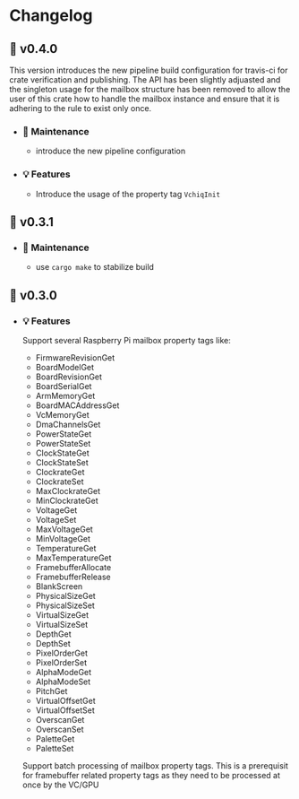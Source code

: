 # Changelog

## :peach: v0.4.0

This version introduces the new pipeline build configuration for travis-ci for crate verification and publishing. The API has been slightly adjuasted and the singleton usage for the mailbox structure has been removed to allow the user of this crate how to handle the mailbox instance and ensure that it is adhering to the rule to exist only once.

- ### :wrench: Maintenance

  - introduce the new pipeline configuration

- ### :bulb: Features

  - Introduce the usage of the property tag `VchiqInit`

## :banana: v0.3.1

- ### :wrench: Maintenance
  
  - use `cargo make` to stabilize build

## :carrot: v0.3.0
  
- ### :bulb: Features
  
  Support several Raspberry Pi mailbox property tags like:

  - FirmwareRevisionGet
  - BoardModelGet
  - BoardRevisionGet
  - BoardSerialGet
  - ArmMemoryGet
  - BoardMACAddressGet
  - VcMemoryGet
  - DmaChannelsGet
  - PowerStateGet
  - PowerStateSet
  - ClockStateGet
  - ClockStateSet
  - ClockrateGet
  - ClockrateSet
  - MaxClockrateGet
  - MinClockrateGet
  - VoltageGet
  - VoltageSet
  - MaxVoltageGet
  - MinVoltageGet
  - TemperatureGet
  - MaxTemperatureGet
  - FramebufferAllocate
  - FramebufferRelease
  - BlankScreen
  - PhysicalSizeGet
  - PhysicalSizeSet
  - VirtualSizeGet
  - VirtualSizeSet
  - DepthGet
  - DepthSet
  - PixelOrderGet
  - PixelOrderSet
  - AlphaModeGet
  - AlphaModeSet
  - PitchGet
  - VirtualOffsetGet
  - VirtualOffsetSet
  - OverscanGet
  - OverscanSet
  - PaletteGet
  - PaletteSet

  Support batch processing of mailbox property tags. This is a prerequisit for framebuffer related property tags as they need to be processed at once by the VC/GPU
